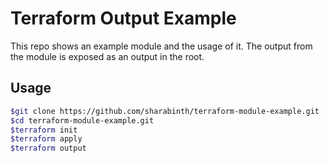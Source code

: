 # Terraform Output Example
This repo shows an example module and the usage of it.  The output from the module is exposed as an output in the root.

## Usage

``` bash
$git clone https://github.com/sharabinth/terraform-module-example.git
$cd terraform-module-example.git
$terraform init
$terraform apply
$terraform output
```
